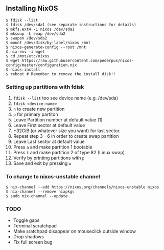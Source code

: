 ## Installing NixOS

```
$ fdisk --list
$ fdisk /dev/sda1 (see separate instructions for details)
$ mkfs.ext4 -L nixos /dev/sda1
$ mkswap -L swap /dev/sda2
$ swapon /dev/sda2
$ mount /dev/disk/by-label/nixos /mnt
$ nixos-generate-config --root /mnt
$ nix-env -i wget
$ cd /mnt/etc/nixos
$ wget https://raw.githubusercontent.com/pederpus/nixos-config/master/configuration.nix 
$ nixos-install
$ reboot # Remember to remove the install disk!!
```

### Setting up partitions with fdisk
1. `fdisk --list` too see device name (e.g. /dev/sda)
2. `fdisk <device-name>`
3. `n` to create new partition
4. `p` for primary partiton
5. Leave Partition number at default value (1)
6. Leave First sector at default value
7. +32GiB (or whatever size you want) for last sector.
8. Repeat step 3 - 6 in order to create swap partition
9. Leave Last sector at default value
10. Press `a` and make partition 1 bootable
11. Press `t` and make partition 2 of type 82 (Linux swap)
12. Verify by printing partitions with `p`
13. Save and exit by pressing `w`


### To change to nixos-unstable channel
```
$ nix-channel --add https://nixos.org/channels/nixos-unstable nixos
$ nix-channel --remove nixpkgs
$ sudo nix-channel --update

```

### TODO
- Toggle gaps
- Terminal scratchpad
- Make sratchpad disappear on mouseclick outside window
- Drop shadows
- Fix full screen bug
